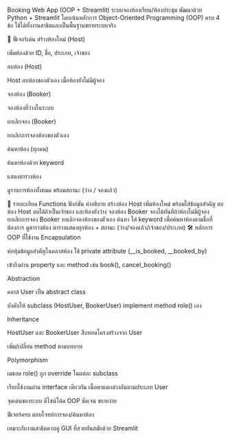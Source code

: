 Booking Web App (OOP + Streamlit)
ระบบจองห้องเรียน/ห้องประชุม
พัฒนาด้วย Python + Streamlit โดยเน้นหลักการ Object-Oriented Programming (OOP) ครบ 4 ข้อ
ใช้ได้ทั้งงานสาธิตและเป็นพื้นฐานขยายระบบจริง

🔑 ฟีเจอร์เด่น
สร้างห้องใหม่ (Host)

เพิ่มห้องด้วย ID, ชื่อ, ประเภท, เจ้าของ

ลบห้อง (Host)

Host ลบห้องของตัวเอง เมื่อห้องยังไม่มีผู้จอง

จองห้อง (Booker)

จองห้องที่ว่างในระบบ

ยกเลิกจอง (Booker)

ยกเลิกการจองห้องของตัวเอง

ค้นหาห้อง (ทุกคน)

ค้นหาห้องด้วย keyword

แสดงตารางห้อง

ดูรายการห้องทั้งหมด พร้อมสถานะ (ว่าง / จองแล้ว)

🩷 รายละเอียด Functions
ฟังก์ชัน	คำอธิบาย
สร้างห้อง	Host เพิ่มห้องใหม่ พร้อมใส่ข้อมูลสำคัญ
ลบห้อง	Host ลบได้ถ้าเป็นเจ้าของ และห้องยังว่าง
จองห้อง	Booker จองได้ทันทีถ้าห้องไม่มีผู้จอง
ยกเลิกการจอง	Booker ยกเลิกจองห้องของตัวเอง
ค้นหา	ใส่ keyword เพื่อค้นหาห้องตามชื่อที่ต้องการ
ดูตารางห้อง	ตารางแสดงทุกห้อง + สถานะ (ว่าง/จองแล้ว/เจ้าของ/ประเภท)
🛠️ หลักการ OOP ที่ใช้งาน
Encapsulation

ห่อหุ้มข้อมูลสำคัญในคลาสห้อง ใช้ private attribute (__is_booked, __booked_by)

เข้าถึงผ่าน property และ method เช่น book(), cancel_booking()

Abstraction

คลาส User เป็น abstract class

บังคับให้ subclass (HostUser, BookerUser) implement method role() เอง

Inheritance

HostUser และ BookerUser สืบทอดโครงสร้างจาก User

เพิ่ม/เปลี่ยน method ตามบทบาท

Polymorphism

เมธอด role() ถูก override ในแต่ละ subclass

เรียกใช้งานผ่าน interface เดียวกัน เนื้อหาแตกต่างกันตามประเภท User

จุดเด่นของระบบ
ดีไซน์โค้ด OOP ชัดเจน ขยายง่าย

ฟีเจอร์ครบ ตอบโจทย์การจอง/ค้นหาห้อง

เหมาะกับงานสาธิตควบคู่ GUI ที่สวยทันสมัยด้วย Streamlit
